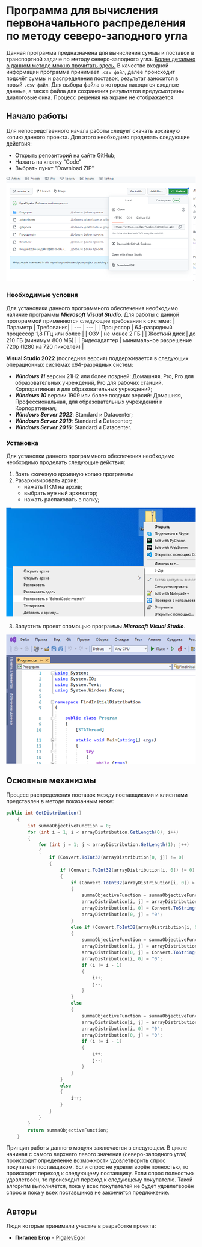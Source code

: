 # Программа для вычисления первоначального распределения по методу северо-заподного угла
Данная программа предназначена для вычисления суммы и поставок в транспортной задаче по методу северо-заподного угла. [Более детально о данном методе можно прочитать здесь.](http://galyautdinov.ru/post/metod-severo-zapadnogo-ugla) В качестве входной информации программа принимает `.csv файл`, далее происходит подсчёт суммы и распределения поставок, результат заносится в новый `.csv файл`. Для выбора файла в котором находятся входные данные, а также файла для сохранения результатов предусмотрены диалоговые окна. Процесс решения на экране не отображается.
## Начало работы
Для непосредственного начала работы следует скачать архивную копию данного проекта. Для этого необходимо проделать следующие действия:
+ Открыть репозиторий на сайте GitHub;
+ Нажать на кнопку "Code"
+ Выбрать пункт "Download ZIP"

![logo](https://github.com/EgorPigalev/EditedCode/blob/master/Progrqam/Image/download%20location.png)

### Необходимые условия
Для установики данного программного обеспечения необходимо наличие программы ***Microsoft Visual Studio***.
Для работы с данной прогораммой применяются следующие требования к системе:
| Параметр | Требования|
| --- | --- |
| Процессор | 64-разрядный процессор 1,8 ГГц или более |
| ОЗУ | не менее 2 ГБ |
| Жесткий диск | до 210 ГБ (минимум 800 МБ) |
| Видеоадаптер | минимальное разрешение 720p (1280 на 720 пикселей) |

**Visual Studio 2022** (последняя версия) поддерживается в следующих операционных системах x64-разрядных систем:
+ ***Windows 11*** версии 21H2 или более поздней: Домашняя, Pro, Pro для образовательных учреждений, Pro для рабочих станций, Корпоративная и для образовательных учреждений;
+ ***Windows 10*** версии 1909 или более поздних версий: Домашняя, Профессиональная, для образовательных учреждений и Корпоративная;
+ ***Windows Server 2022***: Standard и Datacenter;
+ ***Windows Server 2019***: Standard и Datacenter;
+ ***Windows Server 2016***: Standard и Datacenter.
### Установка
Для установки данного программного обеспечения необходимо необходимо проделать следующие действия:
1. Взять скаченую архивную копию программы
2. Разархивировать архив:
   + нажать ПКМ на архив;
   + выбрать нужный архиватор;
   + нажать распаковать в папку;
   
![logo](https://github.com/EgorPigalev/EditedCode/blob/master/Progrqam/Image/unzipping.png)

3. Запустить проект спомощью программы ***Microsoft Visual Studio***.

![logo](https://github.com/EgorPigalev/EditedCode/blob/master/Progrqam/Image/launch%20program.png)

## Основные механизмы
Процесс распределения поставок между поставщиками и клиентами представлен в методе показанным ниже:

````C#
public int GetDistribution()
    {
        int summaObjectiveFunction = 0;
        for (int i = 1; i < arrayDistribution.GetLength(0); i++)
        {
            for (int j = 1; j < arrayDistribution.GetLength(1); j++)
            {
                if (Convert.ToInt32(arrayDistribution[0, j]) != 0)
                {
                    if (Convert.ToInt32(arrayDistribution[i, 0]) != 0)
                    {
                        if (Convert.ToInt32(arrayDistribution[i, 0]) > Convert.ToInt32(arrayDistribution[0, j]))
                        {
                            summaObjectiveFunction = summaObjectiveFunction + Convert.ToInt32(arrayDistribution[i, j]) * Convert.ToInt32(arrayDistribution[0, j]);
                            arrayDistribution[i, j] = arrayDistribution[i, j] + " | " + arrayDistribution[0, j];
                            arrayDistribution[i, 0] = Convert.ToString(Convert.ToInt32(arrayDistribution[i, 0]) - Convert.ToInt32(arrayDistribution[0, j]));
                            arrayDistribution[0, j] = "0";
                        }
                        else if (Convert.ToInt32(arrayDistribution[i, 0]) < Convert.ToInt32(arrayDistribution[0, j]))
                        {
                            summaObjectiveFunction = summaObjectiveFunction + (Convert.ToInt32(arrayDistribution[i, j]) * Convert.ToInt32(arrayDistribution[i, 0]));
                            arrayDistribution[i, j] = arrayDistribution[i, j] + " | " + arrayDistribution[i, 0];
                            arrayDistribution[0, j] = Convert.ToString(Convert.ToInt32(arrayDistribution[0, j]) - Convert.ToInt32(arrayDistribution[i, 0]));
                            arrayDistribution[i, 0] = "0";
                            if (i != i - 1)
                            {
                                i++;
                                j--;
                            }
                        }
                        else
                        {
                            summaObjectiveFunction = summaObjectiveFunction + (Convert.ToInt32(arrayDistribution[i, j]) * Convert.ToInt32(arrayDistribution[i, 0]));
                            arrayDistribution[i, j] = arrayDistribution[i, j] + " | " + arrayDistribution[i, 0];
                            arrayDistribution[i, 0] = "0";
                            arrayDistribution[0, j] = "0";
                            if (i != i - 1)
                            {
                                i++;
                                j--;
                            }
                        }
                    }
                    else
                    {
                        i++;
                    }
                }
            }
        }
        return summaObjectiveFunction;
    }
````
Принцип работы данного модуля заключается в следующем. В цикле начиная с самого верхнего левого значения (северо-заподного угла) происходит определение возможности удовлетворить спрос покупателя поставщиком. Если спрос не удовлетворён полностью, то происходит переход к следующему поставщику. Если спрос полностью удовлетвоён, то происходит переход к следующему покупателю. Такой алгоритм выполняется, пока у всех покупателей не будет удовлетворён спрос и пока у всех поставщиков не закончится предложение.

## Авторы
Люди которые принимали участие в разработке проекта:
* **Пигалев Егор** - [PigalevEgor](https://github.com/EgorPigalev)
